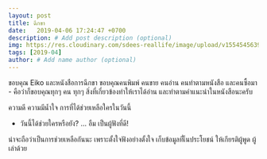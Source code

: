 ```yaml
---
layout: post
title: ฉีกขา
date:   2019-04-06 17:24:47 +0700
description: # Add post description (optional)
img: https://res.cloudinary.com/sdees-reallife/image/upload/v1554545639/IMG_20190406_163128383.jpg # Add image post (optional)
tags: [2019-04]
author: # Add name author (optional)
---
```

ขอบคุณ Eiko และหนังสือการฉีกขา ขอบคุณคนพิมพ์ คนขาย คนอ่าน คนทำตามหนังสือ และคนซื้อมา - คือว่าก็ขอบคุณทุกๆ คน ทุกๆ สิ่งที่เกี่ยวข้องทำให้เราได้อ่าน และทำตามคำแนะนำในหนังสือนะครับ <i class="fa fa-child" style="color:plum"></i>

ความดี ความมีน้ำใจ การที่ได้ช่วยเหลือใครในวันนี้
- วันนี้ได้ช่วยใครหรือยัง? ... อืม เป็นผู้ฟังที่ดี!

น่าจะถือว่าเป็นการช่วยเหลือกันนะ เพราะตั้งใจฟังอย่างตั้งใจ เก็บข้อมูลที่เ็นประโยชน์ ให้เกียรติผู้พูด ผู้เล่าด้วย

